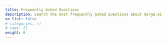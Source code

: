 ```yaml
---
title: Frequently Asked Questions
description: Search the most frequently asked questions about merge.ai.
no_list: false
# categories: []
# tags: []
weight: 6
---
```


<!-- * [Chat Completions](/docs/using-merge.ai/)
* [Chat with Documents](/docs/using-merge.ai/)
* [Text to Speech](/docs/using-merge.ai/)
* [Image Generation](/docs/using-merge.ai/)
* [Video Generation](/docs/using-merge.ai/)
* [Prompt Patterns Explorer](/docs/using-merge.ai/)
* [Account](/docs/using-merge.ai/) -->